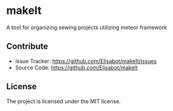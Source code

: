 makeIt
========

A tool for organizing sewing projects utilizing meteor framework

Contribute
----------

- Issue Tracker: https://github.com/Elisabot/makeIt/issues
- Source Code: https://github.com/Elisabot/makeIt

License
-------

The project is licensed under the MIT license.